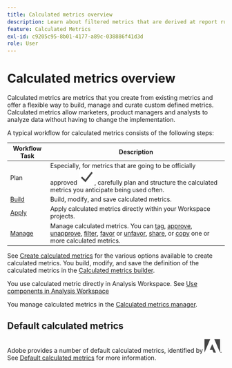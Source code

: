 ```yaml
---
title: Calculated metrics overview
description: Learn about filtered metrics that are derived at report run time.
feature: Calculated Metrics
exl-id: c9205c95-8b01-4177-a89c-038886f41d3d
role: User
---
```

# Calculated metrics overview

Calculated metrics are metrics that you create from existing metrics and offer a flexible way to build, manage and curate custom defined metrics. Calculated metrics allow marketers, product managers and analysts to analyze data without having to change the implementation.

A typical workflow for calculated metrics consists of the following steps:

| Workflow Task | Description |
| --- | --- |
| Plan | Especially, for metrics that are going to be officially approved ![Checkmark](/help/assets/icons/Checkmark.svg), carefully plan and structure the calculated metrics you anticipate being used often.  |
| [Build](/help/components/calc-metrics/cm-workflow/cm-build-metrics.md) | Build, modify, and save calculated metrics. |
| [Apply](/help/components/use-components-in-workspace.md) | Apply calculated metrics directly within your Workspace projects. |
| [Manage](/help/components/calc-metrics/cm-workflow/cm-manager.md) | Manage calculated metrics. You can [tag](/help/components/calc-metrics/cm-workflow/cm-tagging.md), [approve](/help/components/calc-metrics/cm-workflow/cm-approving.md), [unapprove](/help/components/calc-metrics/cm-workflow/cm-approving.md), [filter](/help/components/calc-metrics/cm-workflow/cm-filter.md), [favor](/help/components/calc-metrics/cm-workflow/cm-favorite.md) or [unfavor](/help/components/calc-metrics/cm-workflow/cm-favorite.md), [share](/help/components/calc-metrics/cm-workflow/cm-sharing.md), or [copy](/help/components/calc-metrics/cm-workflow/cm-copy.md) one or more calculated metrics. |

See [Create calculated metrics](/help/components/filters/create-filters.md) for the various options available to create calculated metrics. You build, modify, and save the definition of the calculated metrics in the [Calculated metrics builder](cm-workflow/cm-build-metrics.md).

You use calculated metric directly in Analysis Workspace. See [Use components in Analysis Workspace](/help/components/use-components-in-workspace.md)

You manage calculated metrics in the [Calculated metrics manager](cm-workflow/cm-manager.md).

## Default calculated metrics

Adobe provides a number of default calculated metrics, identified by ![AdobeLogoSmall](/help/assets/icons/AdobeLogoSmall.svg). See [Default calculated metrics](/help/components/calc-metrics/default-calcmetrics.md) for more information.
